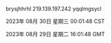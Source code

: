 brysjhhrhl 219.139.197.242 yqqlmgsycl

2023年 08月 30日 星期三 00:01:48 CST

2023年 08月 29日 星期二 16:01:48 GMT
